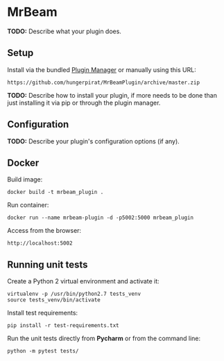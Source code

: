 # MrBeam

**TODO:** Describe what your plugin does.

## Setup

Install via the bundled [Plugin Manager](https://github.com/foosel/OctoPrint/wiki/Plugin:-Plugin-Manager)
or manually using this URL:

    https://github.com/hungerpirat/MrBeamPlugin/archive/master.zip

**TODO:** Describe how to install your plugin, if more needs to be done than just installing it via pip or through
the plugin manager.

## Configuration

**TODO:** Describe your plugin's configuration options (if any).


## Docker

Build image:
```shell
docker build -t mrbeam_plugin .
```
Run container:
```shell
docker run --name mrbeam-plugin -d -p5002:5000 mrbeam_plugin
```
Access from the browser:

    http://localhost:5002


## Running unit tests
Create a Python 2 virtual environment and activate it:
```shell
virtualenv -p /usr/bin/python2.7 tests_venv
source tests_venv/bin/activate
```

Install test requirements:
```shell
pip install -r test-requirements.txt
```

Run the unit tests directly from **Pycharm** or from the command line:
```shell
python -m pytest tests/
```
